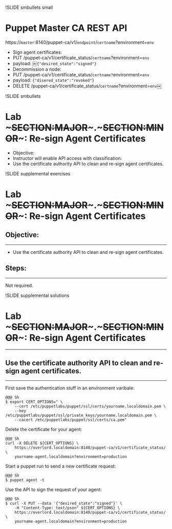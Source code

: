 !SLIDE smbullets small

# Puppet Master CA REST API

https://`master`:8140/puppet-ca/v1/`endpoint`/`certname`?environment=`env`

* Sign agent certificates:
 * PUT /puppet-ca/v1/certificate_status/`certname`?environment=`env`
 * payload: ￼`{"desired_state":"signed"}`
* Decommission a node:
 * PUT /puppet-ca/v1/certificate_status/`certname?`environment=`env`
 * payload: `{"disered_state":"revoked"}`
 * DELETE /puppet-ca/v1/certificate_status/`certname`?environment=`env`￼


!SLIDE smbullets
# Lab ~~~SECTION:MAJOR~~~.~~~SECTION:MINOR~~~: Re-sign Agent Certificates

* Objective:
 * Instructor will enable API access with classification.
 * Use the certificate authority API to clean and re-sign agent certificates.


!SLIDE supplemental exercises
# Lab ~~~SECTION:MAJOR~~~.~~~SECTION:MINOR~~~: Re-sign Agent Certificates

## Objective:

****

* Use the certificate authority API to clean and re-sign agent certificates.

## Steps:

****

Not required.


!SLIDE supplemental solutions
# Lab ~~~SECTION:MAJOR~~~.~~~SECTION:MINOR~~~: Re-sign Agent Certificates

****

## Use the certificate authority API to clean and re-sign agent certificates.

****

First save the authentication stuff in an environment varibale:

    @@@ Sh
    $ export CERT_OPTIONS=" \
        --cert /etc/puppetlabs/puppet/ssl/certs/yourname.localdomain.pem \
        --key /etc/puppetlabs/puppet/ssl/private_keys/yourname.localdomain.pem \
        --cacert /etc/puppetlabs/puppet/ssl/certs/ca.pem"

Delete the certificate for your agent:

    @@@ Sh
    curl -X DELETE ${CERT_OPTIONS} \
        https://overlord.localdomain:8140/puppet-ca/v1/certificate_status/ \
        yourname-agent.localdomain?environment=production

Start a puppet run to send a new certificate request:

    @@@ Sh
    $ puppet agent -t

Use the API to sign the request of your agent:

    @@@ Sh
    $ curl -X PUT --data '{"desired_state":"signed"}' \
        -H "Content-Type: text/pson" ${CERT_OPTIONS} \
        https://overlord.localdomain:8140/puppet-ca/v1/certificate_status/ \
        yourname-agent.localdomain?environment=production
